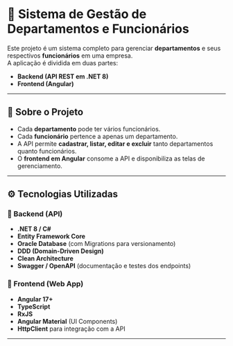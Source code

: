 # 🚀 Sistema de Gestão de Departamentos e Funcionários  

Este projeto é um sistema completo para gerenciar **departamentos** e seus respectivos **funcionários** em uma empresa.  
A aplicação é dividida em duas partes:  
- **Backend (API REST em .NET 8)**  
- **Frontend (Angular)**  

---

## 📌 Sobre o Projeto  
- Cada **departamento** pode ter vários funcionários.  
- Cada **funcionário** pertence a apenas um departamento.  
- A API permite **cadastrar, listar, editar e excluir** tanto departamentos quanto funcionários.  
- O **frontend em Angular** consome a API e disponibiliza as telas de gerenciamento.  

---

## ⚙️ Tecnologias Utilizadas  

### 🔹 Backend (API)  
- **.NET 8 / C#**  
- **Entity Framework Core**  
- **Oracle Database** (com Migrations para versionamento)  
- **DDD (Domain-Driven Design)**  
- **Clean Architecture**  
- **Swagger / OpenAPI** (documentação e testes dos endpoints)  

### 🔹 Frontend (Web App)  
- **Angular 17+**  
- **TypeScript**  
- **RxJS**  
- **Angular Material** (UI Components)  
- **HttpClient** para integração com a API  

---
